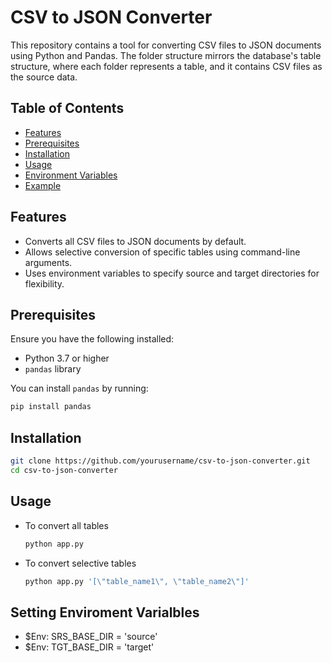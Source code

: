 # CSV to JSON Converter

This repository contains a tool for converting CSV files to JSON documents using Python and Pandas. The folder structure mirrors the database's table structure, where each folder represents a table, and it contains CSV files as the source data. 

## Table of Contents
- [Features](#features)
- [Prerequisites](#prerequisites)
- [Installation](#installation)
- [Usage](#usage)
- [Environment Variables](#environment-variables)
- [Example](#example)

## Features
- Converts all CSV files to JSON documents by default.
- Allows selective conversion of specific tables using command-line arguments.
- Uses environment variables to specify source and target directories for flexibility.

## Prerequisites
Ensure you have the following installed:
- Python 3.7 or higher
- `pandas` library

You can install `pandas` by running:
```bash
pip install pandas
```
## Installation
```bash
git clone https://github.com/yourusername/csv-to-json-converter.git
cd csv-to-json-converter
```

## Usage
- To convert all tables
  ```bash
  python app.py
  ```
- To convert selective tables
  ```bash
  python app.py '[\"table_name1\", \"table_name2\"]'
  ```

## Setting Enviroment Varialbles
- $Env: SRS_BASE_DIR = 'source'
- $Env: TGT_BASE_DIR = 'target'



